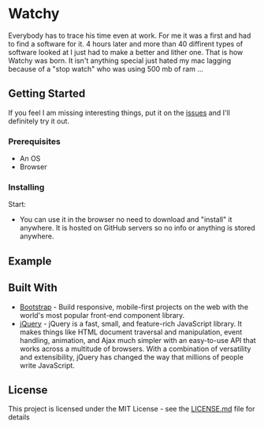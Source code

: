 # Watchy

Everybody has to trace his time even at work. For me it was a first and had to find a software for it. 4 hours later and more than 40 diffirent types of software looked at I just had to make a better and lither one. That is how Watchy was born. It isn't anything special just hated my mac lagging because of a "stop watch" who was using 500 mb of ram ...

## Getting Started
If you feel I am missing interesting things, put it on the [issues](https://github.com/mrgkanev/watchy/issues) and I'll definitely try it out.


### Prerequisites

- An OS
- Browser


### Installing

Start:

* You can use it in the browser no need to download and "install" it anywhere. It is hosted on GitHub servers so no info or anything is stored anywhere.


## Example




## Built With

* [Bootstrap](https://getbootstrap.com/) - Build responsive, mobile-first projects on the web with the world's most popular front-end component library.
* [jQuery](https://jquery.com/) - jQuery is a fast, small, and feature-rich JavaScript library. It makes things like HTML document traversal and manipulation, event handling, animation, and Ajax much simpler with an easy-to-use API that works across a multitude of browsers. With a combination of versatility and extensibility, jQuery has changed the way that millions of people write JavaScript.

## License

This project is licensed under the MIT License - see the [LICENSE.md](LICENSE.md) file for details


